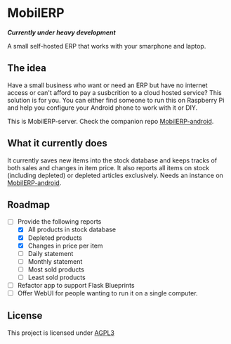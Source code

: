 # MobilERP

**_Currently under heavy development_**

A small self-hosted ERP that works with your smarphone and laptop.

## The idea

Have a small business who want or need an ERP but have no internet access or can't afford to pay a susbcrition to a cloud hosted service? This solution is for you.
You can either find someone to run this on Raspberry Pi and help you configure your Android phone to work with it or DIY.

This is MobilERP-server. Check the companion repo [MobilERP-android][1].

## What it currently does

It currently saves new items into the stock database and keeps tracks of both sales and changes in item price. It also reports all items on stock (including depleted) or depleted articles exclusively. Needs an instance on [MobilERP-android][1].

## Roadmap

- [ ] Provide the following reports
	- [x] All products in stock database
	- [x] Depleted products
	- [X] Changes in price per item
	- [ ] Daily statement
	- [ ] Monthly statement
	- [ ] Most sold products
	- [ ] Least sold products
- [ ] Refactor app to support Flask Blueprints
- [ ] Offer WebUI for people wanting to run it on a single computer.

## License

This project is licensed under [AGPL3][2]

[1]: https://github.com/eligiobz/mobilerp-android
[2]: LICENSE.md
